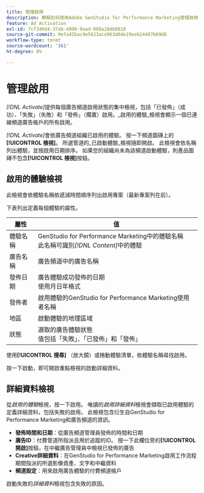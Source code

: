 ```yaml
---
title: 管理啟用
description: 瞭解如何使用Adobe GenStudio for Performance Marketing管理啟用的體驗。
feature: Ad Activation
exl-id: 7cf340d4-37ab-4906-9aad-088a26db0818
source-git-commit: 9efa42bac9e5623ace963d0de19eeb24467b69d8
workflow-type: tm+mt
source-wordcount: '361'
ht-degree: 0%

---
```


# 管理啟用

_[!DNL Activate]_&#x200B;提供每個廣告頻道啟用狀態的集中檢視，包括「已發佈」（成功）、「失敗」（失敗）和「發佈」（擱置）啟用。_&#x200B;啟用的體驗&#x200B;_檢視會顯示一個已連線頻道廣告帳戶的所有啟用。

_[!DNL Activate]_&#x200B;會依廣告頻道組織已啟用的體驗。 按一下頻道圖磚上的&#x200B;**[!UICONTROL 檢視]**。 所選管道的_&#x200B;已啟動體驗&#x200B;_檢視隨即開啟。 此檢視會依名稱列出體驗，並按啟用日期排序。 如果您的組織尚未為該頻道啟動體驗，則產品圖磚不包含&#x200B;**[!UICONTROL 檢視]**&#x200B;按鈕。

## 啟用的體驗檢視

此檢視會依體驗名稱依遞減時間順序列出啟用專案（最新專案列在前）。

下表列出定義每個體驗的屬性。

| 屬性 | 值 |
|------------------|---------------------------------------------------------------------------------------------|
| 體驗名稱 | GenStudio for Performance Marketing中的體驗名稱<br>此名稱可識別&#x200B;_[!DNL Content]_&#x200B;中的體驗 |
| 廣告名稱 | 廣告頻道中的廣告名稱 |
| 發佈日期 | 廣告體驗成功發佈的日期<br>使用月日年格式 |
| 發佈者 | 啟用體驗的GenStudio for Performance Marketing使用者名稱 |
| 地區 | 啟動體驗的地理區域 |
| 狀態 | 選取的廣告體驗狀態<br>值包括「失敗」、「已發佈」和「發佈」 |

使用&#x200B;**[!UICONTROL 搜尋]** （放大鏡）或捲動體驗清單，依體驗名稱尋找啟用。

按一下啟動，即可開啟重點檢視的啟動詳細資料。

## 詳細資料檢視

從&#x200B;_啟用的體驗_&#x200B;檢視，按一下啟用。 唯讀的&#x200B;_啟用詳細資料_&#x200B;檢視會擷取已啟用體驗的定義詳細資料，包括失敗的啟用。 此檢視包含衍生自GenStudio for Performance Marketing和廣告頻道的資訊。

* **發佈時間和日期**：從廣告頻道管理員發佈的時間和日期
* **廣告ID**：付費管道所指派且用於追蹤的ID。 按一下此欄位旁的&#x200B;**[!UICONTROL 開啟]**&#x200B;按鈕，在中繼廣告管理員中檢視已發佈的廣告
* **Creative詳細資料**：在GenStudio for Performance Marketing啟用工作流程期間指派的所選影像資產、文字和中繼資料
* **頻道設定**：用來啟用廣告體驗的付費頻道帳戶

啟動失敗的&#x200B;_詳細資料_&#x200B;檢視包含失敗的原因。
